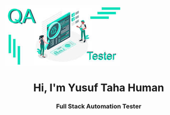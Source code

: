 <img src="https://github.com/YusufTHuman/YusufTHuman/blob/main/i.jpg?raw=true">

<h1 align="center">Hi, I'm Yusuf Taha Human</h1>

<h3 align="center">Full Stack Automation Tester</h3>

